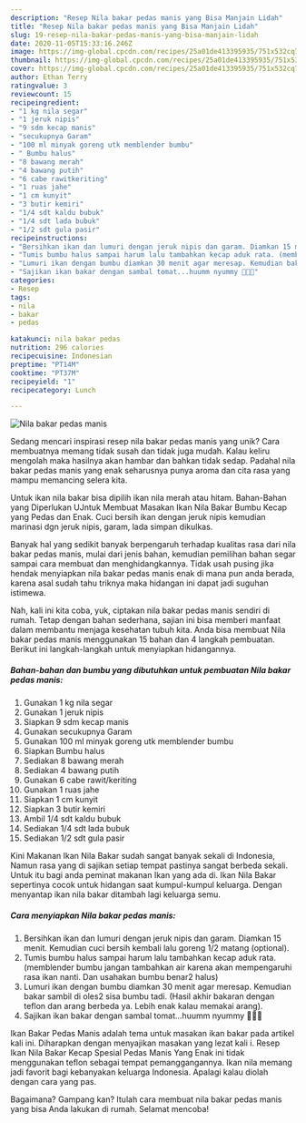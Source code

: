 ```yaml
---
description: "Resep Nila bakar pedas manis yang Bisa Manjain Lidah"
title: "Resep Nila bakar pedas manis yang Bisa Manjain Lidah"
slug: 19-resep-nila-bakar-pedas-manis-yang-bisa-manjain-lidah
date: 2020-11-05T15:33:16.246Z
image: https://img-global.cpcdn.com/recipes/25a01de413395935/751x532cq70/nila-bakar-pedas-manis-foto-resep-utama.jpg
thumbnail: https://img-global.cpcdn.com/recipes/25a01de413395935/751x532cq70/nila-bakar-pedas-manis-foto-resep-utama.jpg
cover: https://img-global.cpcdn.com/recipes/25a01de413395935/751x532cq70/nila-bakar-pedas-manis-foto-resep-utama.jpg
author: Ethan Terry
ratingvalue: 3
reviewcount: 15
recipeingredient:
- "1 kg nila segar"
- "1 jeruk nipis"
- "9 sdm kecap manis"
- "secukupnya Garam"
- "100 ml minyak goreng utk memblender bumbu"
- " Bumbu halus"
- "8 bawang merah"
- "4 bawang putih"
- "6 cabe rawitkeriting"
- "1 ruas jahe"
- "1 cm kunyit"
- "3 butir kemiri"
- "1/4 sdt kaldu bubuk"
- "1/4 sdt lada bubuk"
- "1/2 sdt gula pasir"
recipeinstructions:
- "Bersihkan ikan dan lumuri dengan jeruk nipis dan garam. Diamkan 15 menit. Kemudian cuci bersih kembali lalu goreng 1/2 matang (optional)."
- "Tumis bumbu halus sampai harum lalu tambahkan kecap aduk rata. (memblender bumbu jangan tambahkan air karena akan mempengaruhi rasa ikan nanti. Dan usahakan bumbu benar2 halus)"
- "Lumuri ikan dengan bumbu diamkan 30 menit agar meresap. Kemudian bakar sambil di oles2 sisa bumbu tadi. (Hasil akhir bakaran dengan teflon dan arang berbeda ya. Lebih enak kalau memakai arang)."
- "Sajikan ikan bakar dengan sambal tomat...huumm nyummy 🤤🤤🤤"
categories:
- Resep
tags:
- nila
- bakar
- pedas

katakunci: nila bakar pedas 
nutrition: 296 calories
recipecuisine: Indonesian
preptime: "PT14M"
cooktime: "PT37M"
recipeyield: "1"
recipecategory: Lunch

---
```



![Nila bakar pedas manis](https://img-global.cpcdn.com/recipes/25a01de413395935/751x532cq70/nila-bakar-pedas-manis-foto-resep-utama.jpg)

Sedang mencari inspirasi resep nila bakar pedas manis yang unik? Cara membuatnya memang tidak susah dan tidak juga mudah. Kalau keliru mengolah maka hasilnya akan hambar dan bahkan tidak sedap. Padahal nila bakar pedas manis yang enak seharusnya punya aroma dan cita rasa yang mampu memancing selera kita.

Untuk ikan nila bakar bisa dipilih ikan nila merah atau hitam. Bahan-Bahan yang Diperlukan UJntuk Membuat Masakan Ikan Nila Bakar Bumbu Kecap yang Pedas dan Enak. Cuci bersih ikan dengan jeruk nipis kemudian marinasi dgn jeruk nipis, garam, lada simpan dikulkas.

Banyak hal yang sedikit banyak berpengaruh terhadap kualitas rasa dari nila bakar pedas manis, mulai dari jenis bahan, kemudian pemilihan bahan segar sampai cara membuat dan menghidangkannya. Tidak usah pusing jika hendak menyiapkan nila bakar pedas manis enak di mana pun anda berada, karena asal sudah tahu triknya maka hidangan ini dapat jadi suguhan istimewa.


Nah, kali ini kita coba, yuk, ciptakan nila bakar pedas manis sendiri di rumah. Tetap dengan bahan sederhana, sajian ini bisa memberi manfaat dalam membantu menjaga kesehatan tubuh kita. Anda bisa membuat Nila bakar pedas manis menggunakan 15 bahan dan 4 langkah pembuatan. Berikut ini langkah-langkah untuk menyiapkan hidangannya.

<!--inarticleads1-->

##### Bahan-bahan dan bumbu yang dibutuhkan untuk pembuatan Nila bakar pedas manis:

1. Gunakan 1 kg nila segar
1. Gunakan 1 jeruk nipis
1. Siapkan 9 sdm kecap manis
1. Gunakan secukupnya Garam
1. Gunakan 100 ml minyak goreng utk memblender bumbu
1. Siapkan  Bumbu halus
1. Sediakan 8 bawang merah
1. Sediakan 4 bawang putih
1. Gunakan 6 cabe rawit/keriting
1. Gunakan 1 ruas jahe
1. Siapkan 1 cm kunyit
1. Siapkan 3 butir kemiri
1. Ambil 1/4 sdt kaldu bubuk
1. Sediakan 1/4 sdt lada bubuk
1. Sediakan 1/2 sdt gula pasir


Kini Makanan Ikan Nila Bakar sudah sangat banyak sekali di Indonesia, Namun rasa yang di sajikan setiap tempat pastinya sangat berbeda sekali. Untuk itu bagi anda peminat makanan Ikan yang ada di. Ikan Nila Bakar sepertinya cocok untuk hidangan saat kumpul-kumpul keluarga. Dengan menyantap ikan nila bakar ditambah lagi keluarga semu. 

<!--inarticleads2-->

##### Cara menyiapkan Nila bakar pedas manis:

1. Bersihkan ikan dan lumuri dengan jeruk nipis dan garam. Diamkan 15 menit. Kemudian cuci bersih kembali lalu goreng 1/2 matang (optional).
1. Tumis bumbu halus sampai harum lalu tambahkan kecap aduk rata. (memblender bumbu jangan tambahkan air karena akan mempengaruhi rasa ikan nanti. Dan usahakan bumbu benar2 halus)
1. Lumuri ikan dengan bumbu diamkan 30 menit agar meresap. Kemudian bakar sambil di oles2 sisa bumbu tadi. (Hasil akhir bakaran dengan teflon dan arang berbeda ya. Lebih enak kalau memakai arang).
1. Sajikan ikan bakar dengan sambal tomat...huumm nyummy 🤤🤤🤤


Ikan Bakar Pedas Manis adalah tema untuk masakan ikan bakar pada artikel kali ini. Diharapkan dengan menyajikan masakan yang lezat kali i. Resep Ikan Nila Bakar Kecap Spesial Pedas Manis Yang Enak ini tidak menggunakan teflon sebagai tempat pemanggangannya. Ikan nila memang jadi favorit bagi kebanyakan keluarga Indonesia. Apalagi kalau diolah dengan cara yang pas. 

Bagaimana? Gampang kan? Itulah cara membuat nila bakar pedas manis yang bisa Anda lakukan di rumah. Selamat mencoba!
